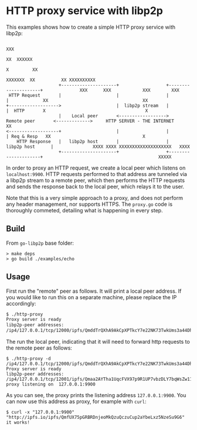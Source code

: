 # HTTP proxy service with libp2p

This examples shows how to create a simple HTTP proxy service with libp2p:


```
                                                                                                                 XXX
                                                                                                               XX  XXXXXX
                                                                                                              X         XX
                                                                                                    XXXXXXX  XX          XX XXXXXXXXXX
                    +---------------------+                  +---------------------+              XXX      XXX            XXX        XXX
 HTTP Request       |                     |                  |                     |             XX                                    XX
+------------------->                     |  libp2p stream   |                     |  HTTP       X                                      X
                    |    Local peer       <------------------>   Remote peer       <------------->     HTTP SERVER - THE INTERNET      XX
<-------------------+                     |                  |                     | Req & Resp   XX                                   X
    HTTP Response   |   libp2p host       |                  |    libp2p host      |               XXXX XXXX XXXXXXXXXXXXXXXXXXXX   XXXX
                    +---------------------+                  +---------------------+                                            XXXXX

```

In order to proxy an HTTP request, we create a local peer which listens on `localhost:9900`. HTTP requests performed to that address are tunneled via a libp2p stream to a remote peer, which then performs the HTTP requests and sends the response back to the local peer, which relays it
to the user.

Note that this is a very simple approach to a proxy, and does not perform any header management, nor supports HTTPS. The `proxy.go` code is thoroughly commeted, detailing what is happening in every step.

## Build

From `go-libp2p` base folder:

```
> make deps
> go build ./examples/echo
```

## Usage

First run the "remote" peer as follows. It will print a local peer address. If you would like to run this on a separate machine, please replace the IP accordingly:

```sh
$ ./http-proxy
Proxy server is ready
libp2p-peer addresses:
/ip4/127.0.0.1/tcp/12000/ipfs/QmddTrQXhA9AkCpXPTkcY7e22NK73TwkUms3a44DhTKJTD
```

The run the local peer, indicating that it will need to forward http requests to the remote peer as follows:

```
$ ./http-proxy -d /ip4/127.0.0.1/tcp/12000/ipfs/QmddTrQXhA9AkCpXPTkcY7e22NK73TwkUms3a44DhTKJTD
Proxy server is ready
libp2p-peer addresses:
/ip4/127.0.0.1/tcp/12001/ipfs/Qmaa2AYTha1UqcFVX97p9R1UP7vbzDLY7bqWsZw1135QvN
proxy listening on  127.0.0.1:9900
```

As you can see, the proxy prints the listening address `127.0.0.1:9900`. You can now use this address as proxy, for example with `curl`:

```
$ curl -x "127.0.0.1:9900" "http://ipfs.io/ipfs/QmfUX75pGRBRDnjeoMkQzuQczuCup2aYbeLxz5NzeSu9G6"
it works!

```
